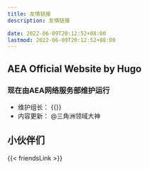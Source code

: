 ```yaml
---
title: 友情链接
description: 友情链接

date: 2022-06-09T20:12:52+08:00
lastmod: 2022-06-09T20:12:52+08:00
---
```


## AEA Official Website by Hugo
### 现在由AEA网络服务部维护运行

- 维护组长： {{<externalLinkCard title="JimHan" link="https://www.zerolite.cn" cover="?">}}
- 内容更新： @三角洲领域大神


## 小伙伴们

{{< friendsLink >}}
